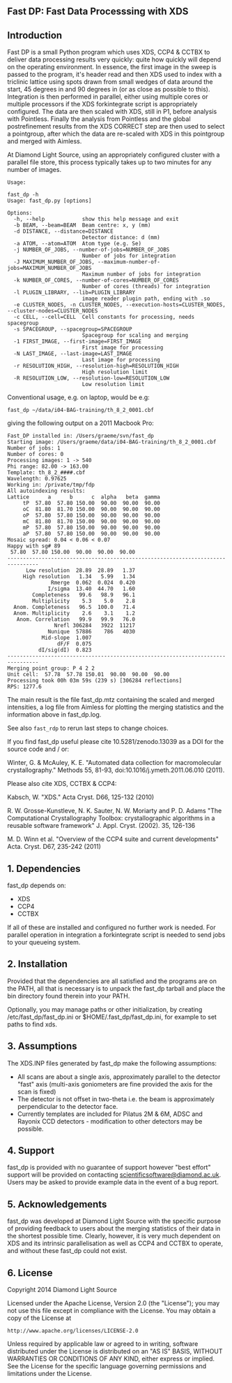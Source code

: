 Fast DP: Fast Data Processsing with XDS
---------------------------------------

## Introduction

Fast DP is a small Python program which uses XDS, CCP4 & CCTBX to deliver
data processing results very quickly: quite how quickly will depend on the
operating environment. In essence, the first image in the sweep is passed
to the program, it's header read and then XDS used to index with a triclinic
lattice using spots drawn from small wedges of data around the start, 45
degrees in and 90 degrees in (or as close as possible to this). Integration
is then performed in parallel, either using multiple cores or multiple
processors if the XDS forkintegrate script is appropriately configured. The
data are then scaled with XDS, still in P1, before analysis with Pointless.
Finally the analysis from Pointless and the global postrefinement results
from the XDS CORRECT step are then used to select a pointgroup, after which
the data are re-scaled with XDS in this pointgroup and merged with Aimless.

At Diamond Light Source, using an appropriately configured cluster with a
parallel file store, this process typically takes up to two minutes for any
number of images.

```
Usage:

fast_dp -h
Usage: fast_dp.py [options]

Options:
  -h, --help            show this help message and exit
  -b BEAM, --beam=BEAM  Beam centre: x, y (mm)
  -d DISTANCE, --distance=DISTANCE
                        Detector distance: d (mm)
  -a ATOM, --atom=ATOM  Atom type (e.g. Se)
  -j NUMBER_OF_JOBS, --number-of-jobs=NUMBER_OF_JOBS
                        Number of jobs for integration
  -J MAXIMUM_NUMBER_OF_JOBS, --maximum-number-of-jobs=MAXIMUM_NUMBER_OF_JOBS
                        Maximum number of jobs for integration
  -k NUMBER_OF_CORES, --number-of-cores=NUMBER_OF_CORES
                        Number of cores (threads) for integration
  -l PLUGIN_LIBRARY, --lib=PLUGIN_LIBRARY
                        image reader plugin path, ending with .so
  -e CLUSTER_NODES, -n CLUSTER_NODES, --execution-hosts=CLUSTER_NODES, --cluster-nodes=CLUSTER_NODES
  -c CELL, --cell=CELL  Cell constants for processing, needs spacegroup
  -s SPACEGROUP, --spacegroup=SPACEGROUP
                        Spacegroup for scaling and merging
  -1 FIRST_IMAGE, --first-image=FIRST_IMAGE
                        First image for processing
  -N LAST_IMAGE, --last-image=LAST_IMAGE
                        Last image for processing
  -r RESOLUTION_HIGH, --resolution-high=RESOLUTION_HIGH
                        High resolution limit
  -R RESOLUTION_LOW, --resolution-low=RESOLUTION_LOW
                        Low resolution limit
```
Conventional usage, e.g. on laptop, would be e.g:
```
fast_dp ~/data/i04-BAG-training/th_8_2_0001.cbf
```
giving the following output on a 2011 Macbook Pro:
```
Fast_DP installed in: /Users/graeme/svn/fast_dp
Starting image: /Users/graeme/data/i04-BAG-training/th_8_2_0001.cbf
Number of jobs: 1
Number of cores: 0
Processing images: 1 -> 540
Phi range: 82.00 -> 163.00
Template: th_8_2_####.cbf
Wavelength: 0.97625
Working in: /private/tmp/fdp
All autoindexing results:
Lattice      a      b      c  alpha   beta  gamma
     tP  57.80  57.80 150.00  90.00  90.00  90.00
     oC  81.80  81.70 150.00  90.00  90.00  90.00
     oP  57.80  57.80 150.00  90.00  90.00  90.00
     mC  81.80  81.70 150.00  90.00  90.00  90.00
     mP  57.80  57.80 150.00  90.00  90.00  90.00
     aP  57.80  57.80 150.00  90.00  90.00  90.00
Mosaic spread: 0.04 < 0.06 < 0.07
Happy with sg# 89
 57.80  57.80 150.00  90.00  90.00  90.00
--------------------------------------------------------------------------------
      Low resolution  28.89  28.89   1.37
     High resolution   1.34   5.99   1.34
              Rmerge  0.062  0.024  0.420
             I/sigma  13.40  44.70   1.60
        Completeness   99.6   98.9   96.1
        Multiplicity    5.3    5.0    2.8
  Anom. Completeness   96.5  100.0   71.4
  Anom. Multiplicity    2.6    3.1    1.2
   Anom. Correlation   99.9   99.9   76.0
               Nrefl 306284   3922  11217
             Nunique  57886    786   4030
           Mid-slope  1.007
                dF/F  0.075
          dI/sig(dI)  0.823
--------------------------------------------------------------------------------
Merging point group: P 4 2 2
Unit cell:  57.78  57.78 150.01  90.00  90.00  90.00
Processing took 00h 03m 59s (239 s) [306284 reflections]
RPS: 1277.6
```
The main result is the file fast_dp.mtz containing the scaled and merged
intensities, a log file from Aimless for plotting the merging statistics
and the information above in fast_dp.log.

See also `fast_rdp` to rerun last steps to change choices.

If you find fast_dp useful please cite 10.5281/zenodo.13039 as a DOI for the
source code and / or:

Winter, G. & McAuley, K. E. "Automated data collection for macromolecular
crystallography." Methods 55, 81-93, doi:10.1016/j.ymeth.2011.06.010 (2011).

Please also cite XDS, CCTBX & CCP4:

Kabsch, W. "XDS." Acta Cryst. D66, 125-132 (2010)

R. W. Grosse-Kunstleve, N. K. Sauter, N. W. Moriarty and P. D. Adams
"The Computational Crystallography Toolbox: crystallographic algorithms
in a reusable software framework" J. Appl. Cryst. (2002). 35, 126-136

M. D. Winn et al. "Overview of the CCP4 suite and current developments"
Acta. Cryst. D67, 235-242 (2011)

## 1. Dependencies

fast_dp depends on:

 - XDS
 - CCP4
 - CCTBX

If all of these are installed and configured no further work is needed. For
parallel operation in integration a forkintegrate script is needed to send
jobs to your queueing system.

## 2. Installation

Provided that the dependencies are all satisfied and the programs are on the
PATH, all that is necessary is to unpack the fast_dp tarball and place the
bin directory found therein into your PATH.

Optionally, you may manage paths or other initialization, by creating 
/etc/fast_dp/fast_dp.ini or $HOME/.fast_dp/fast_dp.ini, for example to set
paths to find xds.

## 3. Assumptions

The XDS.INP files generated by fast_dp make the following assumptions:

 - All scans are about a single axis, approximately parallel to the detector
   "fast" axis (multi-axis goniometers are fine provided the axis for the
   scan is fixed)
 - The detector is not offset in two-theta i.e. the beam is approximately
   perpendicular to the detector face.
 - Currently templates are included for Pilatus 2M & 6M, ADSC and Rayonix CCD
   detectors - modification to other detectors may be possible.

## 4. Support

fast_dp is provided with no guarantee of support however "best effort" support
will be provided on contacting scientificsoftware@diamond.ac.uk. Users may be
asked to provide example data in the event of a bug report.

## 5. Acknowledgements

fast_dp was developed at Diamond Light Source with the specific purpose of
providing feedback to users about the merging statistics of their data in the
shortest possible time. Clearly, however, it is very much dependent on XDS
and its intrinsic parallelisation as well as CCP4 and CCTBX to operate, and
without these fast_dp could not exist.

## 6. License

Copyright 2014 Diamond Light Source

Licensed under the Apache License, Version 2.0 (the "License");
you may not use this file except in compliance with the License.
You may obtain a copy of the License at

    http://www.apache.org/licenses/LICENSE-2.0

Unless required by applicable law or agreed to in writing, software
distributed under the License is distributed on an "AS IS" BASIS,
WITHOUT WARRANTIES OR CONDITIONS OF ANY KIND, either express or implied.
See the License for the specific language governing permissions and
limitations under the License.
